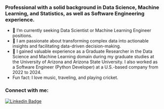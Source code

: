 ### Professional with a solid background in Data Science, Machine Learning, and Statistics, as well as Software Engineering experience.

- 🔭 I’m currently seeking Data Scientist or Machine Learning Engineer positions.
- 🌱 I am passionate about transforming complex data into actionable insights and facilitating data-driven decision-making.
- 🥅 I gained valuable experience as a Graduate Researcher in the Data Science and Machine Learning domain during my graduate studies at the University of Arizona and Arizona State University. I also worked as a Software Engineer (Python Developer) at a U.S.-based company from 2022 to 2024.
-  Fun fact: I love music, traveling, and playing cricket.


### Connect with me:

[![Linkedin Badge](https://img.shields.io/badge/-robinyuarizona-blue?style=flat-square&logo=Linkedin&logoColor=white&link=https://www.linkedin.com/in/robinyuarizona/)](https://www.linkedin.com/in/robinyuarizona/)

<!---
### Languages and Tools:
[![Python](https://img.shields.io/static/v1?label=&message=Python&color=3C78A9&logo=python&logoColor=FFFFFF)](https://www.python.org/)
[![R](https://img.shields.io/static/v1?label=&message=R&color=3C78A9&logo=R&logoColor=FFFFFF)](https://www.r-project.org/)
-->


<!--- 
![Robin's github stats](https://github-readme-stats.vercel.app/api?username=robinyUArizona&hide=["issues"]&show_icons=true)

![visitors](https://visitor-badge.glitch.me/badge?page_id=robinyUArizona.robinyUArizona)
-->









